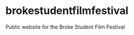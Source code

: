 brokestudentfilmfestival
========================

Public website for the Broke Student Film Festival
